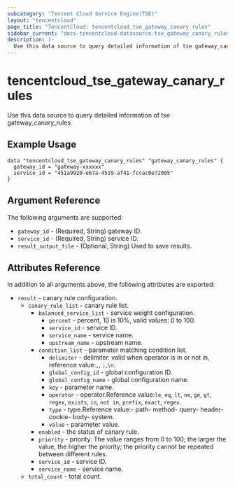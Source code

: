 ```yaml
---
subcategory: "Tencent Cloud Service Engine(TSE)"
layout: "tencentcloud"
page_title: "TencentCloud: tencentcloud_tse_gateway_canary_rules"
sidebar_current: "docs-tencentcloud-datasource-tse_gateway_canary_rules"
description: |-
  Use this data source to query detailed information of tse gateway_canary_rules
---
```


# tencentcloud_tse_gateway_canary_rules

Use this data source to query detailed information of tse gateway_canary_rules

## Example Usage

```hcl
data "tencentcloud_tse_gateway_canary_rules" "gateway_canary_rules" {
  gateway_id = "gateway-xxxxxx"
  service_id = "451a9920-e67a-4519-af41-fccac0e72005"
}
```

## Argument Reference

The following arguments are supported:

* `gateway_id` - (Required, String) gateway ID.
* `service_id` - (Required, String) service ID.
* `result_output_file` - (Optional, String) Used to save results.

## Attributes Reference

In addition to all arguments above, the following attributes are exported:

* `result` - canary rule configuration.
  * `canary_rule_list` - canary rule list.
    * `balanced_service_list` - service weight configuration.
      * `percent` - percent, 10 is 10%, valid values: 0 to 100.
      * `service_id` - service ID.
      * `service_name` - service name.
      * `upstream_name` - upstream name.
    * `condition_list` - parameter matching condition list.
      * `delimiter` - delimiter. valid when operator is in or not in, reference value:`,`, `;`,`\n`.
      * `global_config_id` - global configuration ID.
      * `global_config_name` - global configuration name.
      * `key` - parameter name.
      * `operator` - operator.Reference value:`le`, `eq`, `lt`, `ne`, `ge`, `gt`, `regex`, `exists`, `in`, `not in`,  `prefix`, `exact`, `regex`.
      * `type` - type.Reference value:- path- method- query- header- cookie- body- system.
      * `value` - parameter value.
    * `enabled` - the status of canary rule.
    * `priority` - priority. The value ranges from 0 to 100; the larger the value, the higher the priority; the priority cannot be repeated between different rules.
    * `service_id` - service ID.
    * `service_name` - service name.
  * `total_count` - total count.



